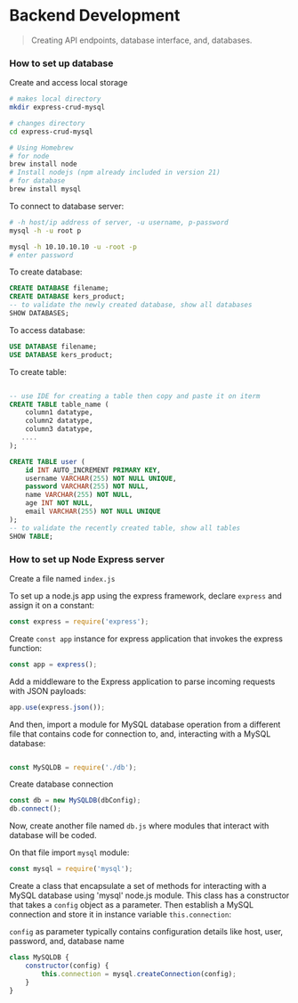 # Backend Development
> Creating API endpoints, database interface, and, databases.


### How to set up database

Create and access local storage

```bash
# makes local directory
mkdir express-crud-mysql
```

```bash
# changes directory
cd express-crud-mysql
```


```bash
# Using Homebrew
# for node
brew install node
# Install nodejs (npm already included in version 21)
# for database
brew install mysql
```


To connect to database server:

```bash
# -h host/ip address of server, -u username, p-password
mysql -h -u root p

mysql -h 10.10.10.10 -u -root -p
# enter password
```

To create database:
```sql
CREATE DATABASE filename;
CREATE DATABASE kers_product;
-- to validate the newly created database, show all databases
SHOW DATABASES;
```
To access database:

```sql
USE DATABASE filename;
USE DATABASE kers_product;
```

To create table:
```sql

-- use IDE for creating a table then copy and paste it on iterm
CREATE TABLE table_name (
    column1 datatype,
    column2 datatype,
    column3 datatype,
   ....
);

CREATE TABLE user (
    id INT AUTO_INCREMENT PRIMARY KEY,
    username VARCHAR(255) NOT NULL UNIQUE,
    password VARCHAR(255) NOT NULL,
    name VARCHAR(255) NOT NULL,
    age INT NOT NULL,
    email VARCHAR(255) NOT NULL UNIQUE
);
-- to validate the recently created table, show all tables
SHOW TABLE;

```
 

### How to set up Node Express server
Create a file named `index.js`

To set up a node.js app using the express framework, declare `express` and assign it on a constant:

```js
const express = require('express');
```

Create `const app` instance for express application that invokes the express function:

```js
const app = express();
```


Add a middleware to the Express application to parse incoming requests with JSON payloads:
```js
app.use(express.json());
```

And then, import a module for MySQL database operation from a different file that contains code for connection to, and, interacting with a MySQL database:

```js

const MySQLDB = require('./db');
```


Create database connection
```js
const db = new MySQLDB(dbConfig);
db.connect();
```

Now, create another file named `db.js` where modules that interact with database will be coded. 

On that file import `mysql` module:
```js
const mysql = require('mysql');
```

Create a class that encapsulate a set of methods for interacting with a MySQL database using 'mysql' node.js module. This class has a constructor that takes a `config` object as a parameter. Then establish a MySQL connection and store it in instance variable `this.connection`:

`config` as parameter typically contains configuration details like host, user, password, and, database name


```js
class MySQLDB {
    constructor(config) {
        this.connection = mysql.createConnection(config);
    }
}
```